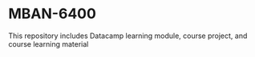 # MBAN-6400
This repository includes Datacamp learning module, course project, and course learning material 
